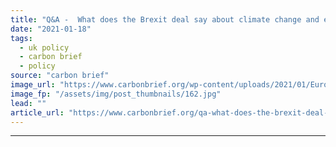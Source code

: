 ```yaml
---
title: "Q&A -  What does the Brexit deal say about climate change and energy?"
date: "2021-01-18"
tags: 
  - uk policy
  - carbon brief
  - policy
source: "carbon brief"
image_url: "https://www.carbonbrief.org/wp-content/uploads/2021/01/European-Commission-President-Ursula-von-der-Leyen-welcomes-British-Prime-Minister-Boris-Johnson-prior-to-a-BREXIT-meeting-at-EU-headquarters-in-Brussels-583x372.jpg"
image_fp: "/assets/img/post_thumbnails/162.jpg"
lead: ""
article_url: "https://www.carbonbrief.org/qa-what-does-the-brexit-deal-say-about-climate-change-and-energy"
---
```


---
